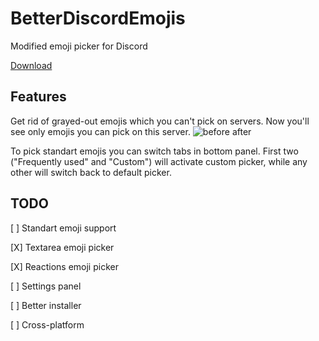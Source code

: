 # BetterDiscordEmojis
Modified emoji picker for Discord

[Download](https://github.com/TrueLecter/BetterDiscordEmojis/releases "Releases")

## Features
Get rid of grayed-out emojis which you can't pick on servers. Now you'll see only emojis you can pick on this server.
![before after](http://i.imgur.com/H2yoZlk.png "Functionality preview")

To pick standart emojis you can switch tabs in bottom panel. First two ("Frequently used" and "Custom") will activate custom picker, while any other will switch back to default picker.

## TODO
[ ] Standart emoji support

[X] Textarea emoji picker

[X] Reactions emoji picker

[ ] Settings panel

[ ] Better installer

[ ] Cross-platform
